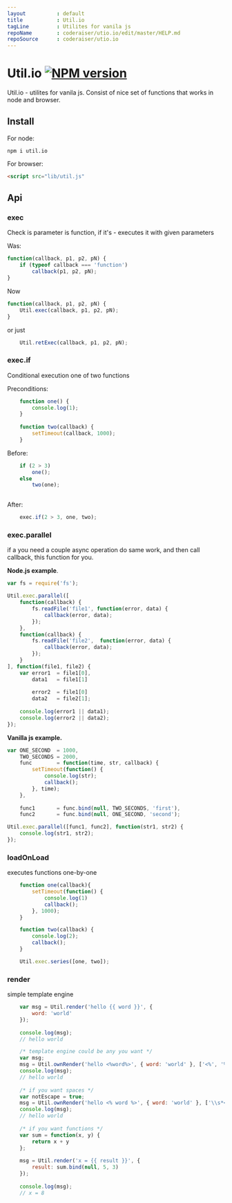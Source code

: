 ```yaml
---
layout          : default
title           : Util.io
tagLine         : Utilites for vanila js
repoName        : coderaiser/utio.io/edit/master/HELP.md
repoSource      : coderaiser/utio.io
---
```


# Util.io [![NPM version][NPMIMGURL]][NPMURL]
[NPMIMGURL]:                https://badge.fury.io/js/util.io.png
[NPM_INFO_IMG]:             https://nodei.co/npm/util.io.png?downloads=true&&stars
[NPMURL]:                   https://npmjs.org/package/util.io "npm"

Util.io - utilites for vanila js. Consist of nice set of functions that works in node and browser.

## Install
For node:
```
npm i util.io
```
For browser:
```html
<script src="lib/util.js"
```

## Api

### exec
Check is parameter is function, if it's - executes it with given parameters

Was:
```js
function(callback, p1, p2, pN) {
    if (typeof callback === 'function')
        callback(p1, p2, pN);
}
```

Now
```js
function(callback, p1, p2, pN) {
    Util.exec(callback, p1, p2, pN);
}
```
or just
```js
    Util.retExec(callback, p1, p2, pN);
```

### exec.if
Conditional execution one of two functions

Preconditions:
```js
    function one() {
        console.log(1);
    }
    
    function two(callback) {
        setTimeout(callback, 1000);
    }
```


Before:
```js
    if (2 > 3)
        one();
    else
        two(one);
    
```

After:
```js
    exec.if(2 > 3, one, two);
```

### exec.parallel
if a you need a couple async operation do same work, and then call callback, this function for you.

**Node.js example**.
```js
var fs = require('fs');

Util.exec.parallel([
    function(callback) {
        fs.readFile('file1', function(error, data) {
            callback(error, data);
        });
    },
    function(callback) {
        fs.readFile('file2',  function(error, data) {
            callback(error, data);
        });
    }
], function(file1, file2) {
    var error1  = file1[0],
        data1   = file1[1]
        
        error2  = file1[0]
        data2   = file2[1];
    
    console.log(error1 || data1);
    console.log(error2 || data2);
});
```
**Vanilla js example.**
```js
var ONE_SECOND  = 1000,
    TWO_SECONDS = 2000,
    func        = function(time, str, callback) {
        setTimeout(function() {
            console.log(str);
            callback();
        }, time);
    },
    
    func1       = func.bind(null, TWO_SECONDS, 'first'),
    func2       = func.bind(null, ONE_SECOND, 'second');

Util.exec.parallel([func1, func2], function(str1, str2) {
    console.log(str1, str2);
});
```

### loadOnLoad
executes functions one-by-one

```js
    function one(callback){
        setTimeout(function() {
            console.log(1)
            callback();
        }, 1000);
    }

    function two(callback) {
        console.log(2);
        callback();
    }

    Util.exec.series([one, two]);
```

### render
simple template engine

```js
    var msg = Util.render('hello {{ word }}', {
        word: 'world'
    });
    
    console.log(msg);
    // hello world
```

```js
    /* template engine could be any you want */
    var msg;
    msg = Util.ownRender('hello <%word%>', { word: 'world' }, ['<%', '%>']);
    console.log(msg);
    // hello world
    
    /* if you want spaces */
    var notEscape = true;
    msg = Util.ownRender('hello <% word %>', { word: 'world' }, ['\\s*<%', '\\s*%>'], notEscape);
    console.log(msg);
    // hello world
    
    /* if you want functions */
    var sum = function(x, y) {
        return x + y
    };
    
    msg = Util.render('x = {{ result }}', {
        result: sum.bind(null, 5, 3)
    });
    
    console.log(msg);
    // x = 8
```
